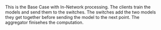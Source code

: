 This is the Base Case with In-Network processing.  The clients train the models and send them to the switches.  The switches add the two models they get together before sending the model to the next point.  The aggregator finisehes the computation.
